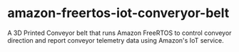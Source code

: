# amazon-freertos-iot-converyor-belt
A 3D Printed Conveyor belt that runs Amazon FreeRTOS to control conveyor direction and report conveyor telemetry data using Amazon's IoT service.
